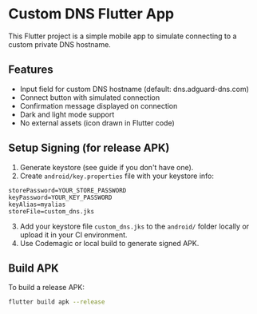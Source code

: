 # Custom DNS Flutter App

This Flutter project is a simple mobile app to simulate connecting to a custom private DNS hostname.

## Features
- Input field for custom DNS hostname (default: dns.adguard-dns.com)
- Connect button with simulated connection
- Confirmation message displayed on connection
- Dark and light mode support
- No external assets (icon drawn in Flutter code)

## Setup Signing (for release APK)

1. Generate keystore (see guide if you don't have one).
2. Create `android/key.properties` file with your keystore info:

```properties
storePassword=YOUR_STORE_PASSWORD
keyPassword=YOUR_KEY_PASSWORD
keyAlias=myalias
storeFile=custom_dns.jks
```

3. Add your keystore file `custom_dns.jks` to the `android/` folder locally or upload it in your CI environment.
4. Use Codemagic or local build to generate signed APK.

## Build APK

To build a release APK:

```bash
flutter build apk --release
```
